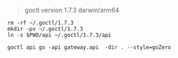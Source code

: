 > goctl version 1.7.3 darwin/arm64

```shell
rm -rf ~/.goctl/1.7.3
mkdir -pv ~/.goctl/1.7.3
ln -s $PWD/api ~/.goctl/1.7.3/api

goctl api go -api gateway.api  -dir . --style=goZero
```
